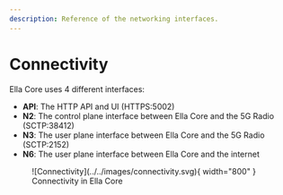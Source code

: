 ```yaml
---
description: Reference of the networking interfaces.
---
```


# Connectivity

Ella Core uses 4 different interfaces:

- **API**: The HTTP API and UI (HTTPS:5002)
- **N2**: The control plane interface between Ella Core and the 5G Radio (SCTP:38412)
- **N3**: The user plane interface between Ella Core and the 5G Radio (SCTP:2152)
- **N6**: The user plane interface between Ella Core and the internet

<figure markdown="span">
  ![Connectivity](../../images/connectivity.svg){ width="800" }
  <figcaption>Connectivity in Ella Core</figcaption>
</figure>

